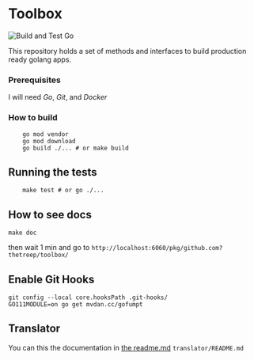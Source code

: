 # Toolbox

![Build and Test Go](https://github.com/thetreep/toolbox/workflows/Build%20and%20test%20Go/badge.svg)

This repository holds a set of methods and interfaces to build production ready golang apps.

### Prerequisites

I will need _Go_, _Git_, and _Docker_

### How to build

```
    go mod vendor
    go mod download
    go build ./... # or make build
```

## Running the tests

```
    make test # or go ./...
```

## How to see docs

```
make doc
```

then wait 1 min and go to `http://localhost:6060/pkg/github.com?thetreep/toolbox/`

## Enable Git Hooks

```
git config --local core.hooksPath .git-hooks/
GO111MODULE=on go get mvdan.cc/gofumpt
```

## Translator

You can this the documentation in [the readme.md](translator/README.md) `translator/README.md`